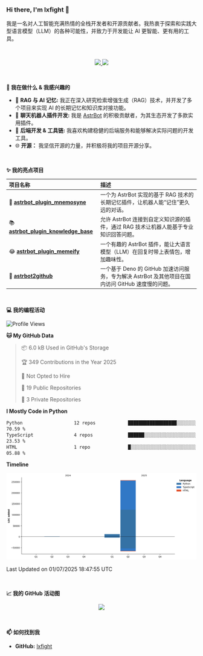 ### Hi there, I'm lxfight 👋

我是一名对人工智能充满热情的全栈开发者和开源贡献者。我热衷于探索和实践大型语言模型（LLM）的各种可能性，并致力于开发能让 AI 更智能、更有用的工具。

<br>

<!-- GitHub Stats & Languages -->
<p align="center">
  <a href="https://github.com/lxfight">
    <img height="180em" src="https://github-readme-stats.vercel.app/api?username=lxfight&show_icons=true&theme=dracula&include_all_commits=true&count_private=true"/>
    <img height="180em" src="https://github-readme-stats.vercel.app/api/top-langs/?username=lxfight&layout=compact&langs_count=8&theme=dracula"/>
  </a>
</p>

<br>

**🚀 我在做什么 & 我感兴趣的**

- 🧠 **RAG 与 AI 记忆:** 我正在深入研究检索增强生成（RAG）技术，并开发了多个项目来实现 AI 的长期记忆和知识库对接功能。
- 🤖 **聊天机器人插件开发:** 我是 [AstrBot](https://github.com/AstrBotDevs/AstrBot) 的积极贡献者，为其生态开发了多款实用插件。
- 🔧 **后端开发 & 工具链:** 我喜欢构建稳健的后端服务和能够解决实际问题的开发工具。
- 🌐 **开源：** 我坚信开源的力量，并积极将我的项目开源分享。

<br>

**✨ 我的亮点项目**

| 项目名称                                                                                         | 描述                                                                                              |
| :----------------------------------------------------------------------------------------------- | :------------------------------------------------------------------------------------------------ |
| 🧠 [**astrbot_plugin_mnemosyne**](https://github.com/lxfight/astrbot_plugin_mnemosyne)           | 一个为 AstrBot 实现的基于 RAG 技术的长期记忆插件，让机器人能“记住”更久远的对话。                  |
| 📚 [**astrbot_plugin_knowledge_base**](https://github.com/lxfight/astrbot_plugin_knowledge_base) | 允许 AstrBot 连接到自定义知识源的插件，通过 RAG 技术让机器人能基于专业知识回答问题。              |
| 😂 [**astrbot_plugin_memeify**](https://github.com/lxfight/astrbot_plugin_memeify)               | 一个有趣的 AstrBot 插件，能让大语言模型（LLM）在回复时带上表情包，增加趣味性。                    |
| 🚀 [**astrbot2github**](https://github.com/lxfight/astrbot2github)                               | 一个基于 Deno 的 GitHub 加速访问服务，专为解决 AstrBot 及其他项目在国内访问 GitHub 速度慢的问题。 |

<br>

**💻 我的编程活动**

<!--START_SECTION:waka-->
![Profile Views](http://img.shields.io/badge/Profile%20Views-2-blue)

**🐱 My GitHub Data** 

> 📦 6.0 kB Used in GitHub's Storage 
 > 
> 🏆 349 Contributions in the Year 2025
 > 
> 🚫 Not Opted to Hire
 > 
> 📜 19 Public Repositories 
 > 
> 🔑 3 Private Repositories 
 > 
**I Mostly Code in Python** 

```text
Python                   12 repos            ██████████████████░░░░░░░   70.59 % 
TypeScript               4 repos             ██████░░░░░░░░░░░░░░░░░░░   23.53 % 
HTML                     1 repo              █░░░░░░░░░░░░░░░░░░░░░░░░   05.88 % 
```



**Timeline**

![Lines of Code chart](https://raw.githubusercontent.com/lxfight/lxfight/main/assets/bar_graph.png)


 Last Updated on 01/07/2025 18:47:55 UTC
<!--END_SECTION:waka-->

<br>

**📈 我的 GitHub 活动图**

<!-- GitHub Activity Graph -->
<p align="center">
  <a href="https://github.com/lxfight">
    <img src="https://github-readme-activity-graph.vercel.app/graph?username=lxfight&theme=dracula&hide_border=true&area=true" />
  </a>
</p>

<br>


**📫 如何找到我**

- **GitHub:** [lxfight](https://github.com/lxfight)
